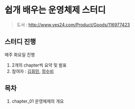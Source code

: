 # 쉽개 배우는 운영체제 스터디

> 도서 : http://www.yes24.com/Product/Goods/116977423

## 스터디 진행

매주 화요일 진행

1. 2개의 chapter씩 요약 및 발표
2. 참여자 : [김휘민](https://github.com/hwibaski), [정수비](https://github.com/JeongSubi)

## 목차

1. chapter_01 운영체제의 개요
